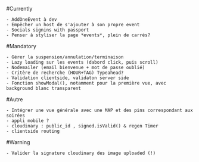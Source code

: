 
#Currently
	
	- AddOneEvent à dev
	- Empêcher un host de s'ajouter à son propre event
	- Socials signins with passport 
	- Penser à styliser la page *events*, plein de carrés?

#Mandatory 
	
	- Gérer la suspension/annulation/terminaison
	- Lazy loading sur les events (dabord click, puis scroll)
	- Nodemailer (email bienvenue + mot de passe oublié)  
	- Critère de recherche (HOUR+TAG) Typeahead? 
	- Validation clientside, validaton server side
	- Fonction showModal(), notamment pour la première vue, avec background blanc transparent


#Autre 

	- Intégrer une vue générale avec une MAP et des pins correspondant aux soirées
	- appli mobile ?
	- cloudinary : public_id , signed.isValid() & regen Timer
	- clientside routing



#Warning
		
	- Valider la signature cloudinary des image uploaded (!)
 